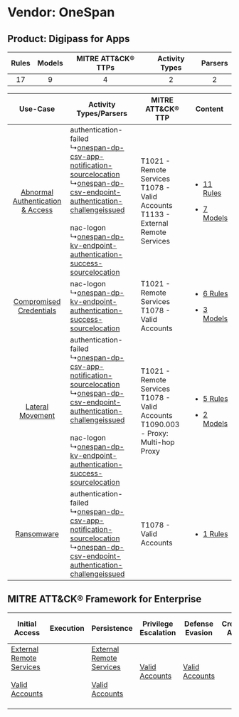 Vendor: OneSpan
===============
Product: Digipass for Apps
--------------------------
| Rules | Models | MITRE ATT&CK® TTPs | Activity Types | Parsers |
|:-----:|:------:|:------------------:|:--------------:|:-------:|
|  17   |   9    |         4          |       2        |    2    |

|    Use-Case    | Activity Types/Parsers    | MITRE ATT&CK® TTP    | Content    |
|:----:| ---- | ---- | ---- |
| [Abnormal Authentication & Access](../../../UseCases/uc_abnormal_authentication_&_access.md) |  authentication-failed<br> ↳[onespan-dp-csv-app-notification-sourcelocation](Ps/pC_onespandpcsvappnotificationsourcelocation.md)<br> ↳[onespan-dp-csv-endpoint-authentication-challengeissued](Ps/pC_onespandpcsvendpointauthenticationchallengeissued.md)<br><br> nac-logon<br> ↳[onespan-dp-kv-endpoint-authentication-success-sourcelocation](Ps/pC_onespandpkvendpointauthenticationsuccesssourcelocation.md)<br> | T1021 - Remote Services<br>T1078 - Valid Accounts<br>T1133 - External Remote Services<br>   | [<ul><li>11 Rules</li></ul><ul><li>7 Models</li></ul>](RM/r_m_onespan_digipass_for_apps_Abnormal_Authentication_&_Access.md) |
|          [Compromised Credentials](../../../UseCases/uc_compromised_credentials.md)          |  nac-logon<br> ↳[onespan-dp-kv-endpoint-authentication-success-sourcelocation](Ps/pC_onespandpkvendpointauthenticationsuccesssourcelocation.md)<br>    | T1021 - Remote Services<br>T1078 - Valid Accounts<br>    | [<ul><li>6 Rules</li></ul><ul><li>3 Models</li></ul>](RM/r_m_onespan_digipass_for_apps_Compromised_Credentials.md)    |
|    [Lateral Movement](../../../UseCases/uc_lateral_movement.md)    |  authentication-failed<br> ↳[onespan-dp-csv-app-notification-sourcelocation](Ps/pC_onespandpcsvappnotificationsourcelocation.md)<br> ↳[onespan-dp-csv-endpoint-authentication-challengeissued](Ps/pC_onespandpcsvendpointauthenticationchallengeissued.md)<br><br> nac-logon<br> ↳[onespan-dp-kv-endpoint-authentication-success-sourcelocation](Ps/pC_onespandpkvendpointauthenticationsuccesssourcelocation.md)<br> | T1021 - Remote Services<br>T1078 - Valid Accounts<br>T1090.003 - Proxy: Multi-hop Proxy<br> | [<ul><li>5 Rules</li></ul><ul><li>2 Models</li></ul>](RM/r_m_onespan_digipass_for_apps_Lateral_Movement.md)    |
|    [Ransomware](../../../UseCases/uc_ransomware.md)    |  authentication-failed<br> ↳[onespan-dp-csv-app-notification-sourcelocation](Ps/pC_onespandpcsvappnotificationsourcelocation.md)<br> ↳[onespan-dp-csv-endpoint-authentication-challengeissued](Ps/pC_onespandpcsvendpointauthenticationchallengeissued.md)<br>    | T1078 - Valid Accounts<br>    | [<ul><li>1 Rules</li></ul>](RM/r_m_onespan_digipass_for_apps_Ransomware.md)    |

MITRE ATT&CK® Framework for Enterprise
--------------------------------------
| Initial Access                                                                                                                                   | Execution | Persistence                                                                                                                                      | Privilege Escalation                                                | Defense Evasion                                                     | Credential Access | Discovery | Lateral Movement                                                     | Collection | Command and Control                                                                                                                       | Exfiltration | Impact |
| ------------------------------------------------------------------------------------------------------------------------------------------------ | --------- | ------------------------------------------------------------------------------------------------------------------------------------------------ | ------------------------------------------------------------------- | ------------------------------------------------------------------- | ----------------- | --------- | -------------------------------------------------------------------- | ---------- | ----------------------------------------------------------------------------------------------------------------------------------------- | ------------ | ------ |
| [External Remote Services](https://attack.mitre.org/techniques/T1133)<br><br>[Valid Accounts](https://attack.mitre.org/techniques/T1078)<br><br> |           | [External Remote Services](https://attack.mitre.org/techniques/T1133)<br><br>[Valid Accounts](https://attack.mitre.org/techniques/T1078)<br><br> | [Valid Accounts](https://attack.mitre.org/techniques/T1078)<br><br> | [Valid Accounts](https://attack.mitre.org/techniques/T1078)<br><br> |                   |           | [Remote Services](https://attack.mitre.org/techniques/T1021)<br><br> |            | [Proxy: Multi-hop Proxy](https://attack.mitre.org/techniques/T1090/003)<br><br>[Proxy](https://attack.mitre.org/techniques/T1090)<br><br> |              |        |